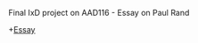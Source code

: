 Final IxD project on AAD116 - Essay on Paul Rand

+[Essay](http://andrewwhann.github.io/Essay/paulrand.html)


